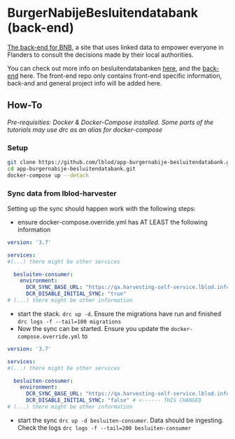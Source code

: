 # BurgerNabijeBesluitendatabank (back-end)

[The back-end for BNB](https://burgernabije-besluitendatabank-dev.s.redhost.be/), a site that uses linked data to empower everyone in Flanders to consult the decisions made by their local authorities.

You can check out more info on besluitendatabanken [here](https://lokaalbestuur.vlaanderen.be/besluitendatabank), and the [back-end](https://github.com/lblod/frontend-burgernabije-besluitendatabank) here. The front-end repo only contains front-end specific information, back-and and general project info will be added here.


## How-To
*Pre-requisities: Docker & Docker-Compose installed. Some parts of the tutorials may use drc as an alias for docker-compose*

### Setup
```bash
git clone https://github.com/lblod/app-burgernabije-besluitendatabank.git
cd app-burgernabije-besluitendatabank.git
docker-compose up --detach
```

### Sync data from lblod-harvester
Setting up the sync should happen work with the following steps:
- ensure docker-compose.override.yml has AT LEAST the following information
```yml
version: '3.7'

services:
#(...) there might be other services

  besluiten-consumer:
    environment:
      DCR_SYNC_BASE_URL: "https://qa.harvesting-self-service.lblod.info/" # you choose endpoint here
      DCR_DISABLE_INITIAL_SYNC: "true"
# (...) there might be other information
```
- start the stack. `drc up -d`. Ensure the migrations have run and finished `drc logs -f --tail=100 migrations`
- Now the sync can be started. Ensure you update the `docker-compose.override.yml` to
```yml
version: '3.7'

services:
#(...) there might be other services

  besluiten-consumer:
    environment:
      DCR_SYNC_BASE_URL: "https://qa.harvesting-self-service.lblod.info/" # you choose endpoint here
      DCR_DISABLE_INITIAL_SYNC: "false" # <------ THIS CHANGED
# (...) there might be other information
```
- start the sync `drc up -d besluiten-consumer`.
  Data should be ingesting.
  Check the logs `drc logs -f --tail=200 besluiten-consumer`
